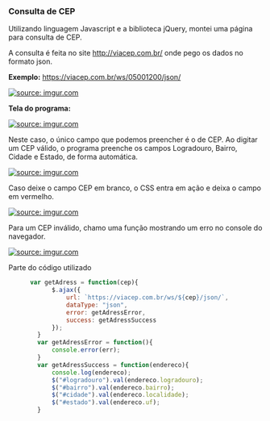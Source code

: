 ### Consulta de CEP

Utilizando linguagem Javascript e a biblioteca jQuery, montei uma página para consulta de CEP.

A consulta é feita no site http://viacep.com.br/ onde pego os dados no formato json.

**Exemplo:**
https://viacep.com.br/ws/05001200/json/

<a href="https://imgur.com/Be265v9"><img src="https://i.imgur.com/Be265v9.png" title="source: imgur.com" /></a>

**Tela do programa:**

<a href="https://imgur.com/7HqEkzs"><img src="https://i.imgur.com/7HqEkzs.png" title="source: imgur.com" /></a>

Neste caso, o único campo que podemos preencher é o de CEP. Ao digitar um CEP válido, o programa preenche os campos Logradouro, Bairro, Cidade e Estado, de forma automática.

<a href="https://imgur.com/jerrkOl"><img src="https://i.imgur.com/jerrkOl.png" title="source: imgur.com" /></a>

Caso deixe o campo CEP em branco, o CSS entra em ação e deixa o campo em vermelho.

<a href="https://imgur.com/Fn86bGp"><img src="https://i.imgur.com/Fn86bGp.png" title="source: imgur.com" /></a>

Para um CEP inválido, chamo uma função mostrando um erro no console do navegador.

<a href="https://imgur.com/ZzuRbyd"><img src="https://i.imgur.com/ZzuRbyd.png" title="source: imgur.com" /></a>

Parte do código utilizado
```javascript
      var getAdress = function(cep){
            $.ajax({
                url: `https://viacep.com.br/ws/${cep}/json/`,
                dataType: "json",
                error: getAdressError,
                success: getAdressSuccess
            });
        }
        var getAdressError = function(){
            console.error(err);
        }
        var getAdressSuccess = function(endereco){
            console.log(endereco);
            $("#logradouro").val(endereco.logradouro);
            $("#bairro").val(endereco.bairro);
            $("#cidade").val(endereco.localidade);
            $("#estado").val(endereco.uf);
        }
```
